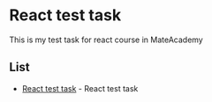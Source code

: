 # React test task

This is my test task for react course in MateAcademy

## List

* [React test task](http://adkontrk.com/landers/ahp9238ry/react-test-task/registration-form/index.html) - React test task

